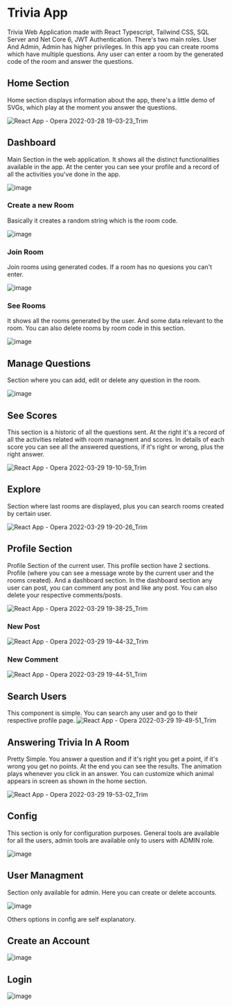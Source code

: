 # Trivia App
Trivia Web Application made with React Typescript, Tailwind CSS, SQL Server and Net Core 6, JWT Authentication. There's two main roles. User And Admin, Admin has higher privileges. In this app you can create rooms which have multiple questions. Any user can enter a room by the generated code of the room and answer the questions.

## Home Section 
Home section displays information about the app, there's a little demo of SVGs, which play at the moment you answer the questions.

![React App - Opera 2022-03-28 19-03-23_Trim](https://user-images.githubusercontent.com/92189889/160735362-39944291-72cf-4d40-aece-ab6a6d699047.gif)

## Dashboard
Main Section in the web application. It shows all the distinct functionalities available in the app. At the center you can see your profile and a record of all the activities you've done in the app.

![image](https://user-images.githubusercontent.com/92189889/160735597-8f97a30f-abfc-4991-bc46-2838927ddef6.png)

### Create a new Room
Basically it creates a random string which is the room code. 

![image](https://user-images.githubusercontent.com/92189889/160735877-48b487f7-2083-46a4-8787-ca4d40df691c.png)


### Join Room
Join rooms using generated codes. If a room has no quesions you can't enter.

![image](https://user-images.githubusercontent.com/92189889/160735932-47b1c90e-2270-4da0-b2ea-78c763e02f5d.png)

### See Rooms
It shows all the rooms generated by the user. And some data relevant to the room. You can also delete rooms by room code in this section.

![image](https://user-images.githubusercontent.com/92189889/160736000-c0d3237a-6af6-4c10-8243-42653fa74ad3.png)

## Manage Questions
Section where you can add, edit or delete any question in the room. 

![image](https://user-images.githubusercontent.com/92189889/160736366-ab7e34ae-d99f-4ad9-a971-f8607fc63731.png)

## See Scores
This section is a historic of all the questions sent. At the right it's a record of all the activities related with room managment and scores. In details of each score you can see all the answered questions, if it's right or wrong, plus the right answer. 

![React App - Opera 2022-03-29 19-10-59_Trim](https://user-images.githubusercontent.com/92189889/160737097-44f3f0e0-5bef-4718-a5b9-7154e6c446cf.gif)

## Explore
Section where last rooms are displayed, plus you can search rooms created by certain user.

![React App - Opera 2022-03-29 19-20-26_Trim](https://user-images.githubusercontent.com/92189889/160738083-dee0c4e1-8e33-4400-9613-e7bf12b110d1.gif)

## Profile Section
Profile Section of the current user. This profile section have 2 sections. Profile (where you can see a message wrote by the current user and the rooms created). And a dashboard section. In the dashboard section any user can post, you can comment any post and like any post. You can also delete your respective comments/posts. 

![React App - Opera 2022-03-29 19-38-25_Trim](https://user-images.githubusercontent.com/92189889/160740222-eed1677b-53ab-494d-8b8b-6a48b1f60da3.gif)

### New Post
![React App - Opera 2022-03-29 19-44-32_Trim](https://user-images.githubusercontent.com/92189889/160740968-7d5eacc3-fc76-463e-98f8-8e476bc40bfa.gif)

### New Comment
![React App - Opera 2022-03-29 19-44-51_Trim](https://user-images.githubusercontent.com/92189889/160740987-f3cfef52-d98f-44a7-a02f-4d9eef592463.gif)

## Search Users
This component is simple. You can search any user and go to their respective profile page.
![React App - Opera 2022-03-29 19-49-51_Trim](https://user-images.githubusercontent.com/92189889/160741416-d8c09bb0-c21c-4b31-a3a1-2b3a0aaed1ca.gif)

## Answering Trivia In A Room 
Pretty Simple. You answer a question and if it's right you get a point, if it's wrong you get no points. At the end you can see the results. The animation plays whenever you click in an answer. You can customize which animal appears in screen as shown in the home section.

![React App - Opera 2022-03-29 19-53-02_Trim](https://user-images.githubusercontent.com/92189889/160741913-72a9db13-d1a6-44cf-8155-fd2676b49f38.gif)

## Config
This section is only for configuration purposes. General tools are available for all the users, admin tools are available only to users with ADMIN role. 

![image](https://user-images.githubusercontent.com/92189889/160742103-5fee5375-1061-4e64-95aa-52d385c3ce0b.png)

## User Managment
Section only available for admin. Here you can create or delete accounts.

![image](https://user-images.githubusercontent.com/92189889/160742261-f2487893-73ae-410a-8c3b-428e846597d8.png)

Others options in config are self explanatory.

## Create an Account 
![image](https://user-images.githubusercontent.com/92189889/160742424-62aa9543-7281-4605-b235-2477499fae3c.png)

## Login
![image](https://user-images.githubusercontent.com/92189889/160742460-44c44b47-f10b-43ec-bb08-e421ba0bd84d.png)
